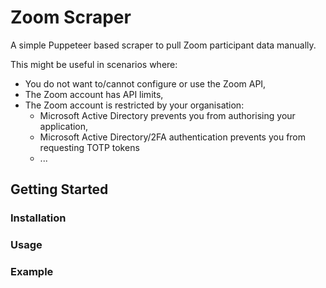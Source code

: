 # Zoom Scraper

A simple Puppeteer based scraper to pull Zoom participant data manually.

This might be useful in scenarios where:
* You do not want to/cannot configure or use the Zoom API,
* The Zoom account has API limits,
* The Zoom account is restricted by your organisation:
    * Microsoft Active Directory prevents you from authorising your application,
    * Microsoft Active Directory/2FA authentication prevents you from requesting TOTP tokens
    * ...


## Getting Started

### Installation

### Usage

### Example

